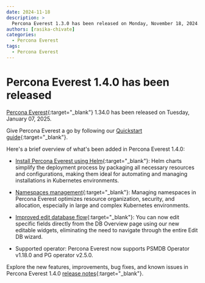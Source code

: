 ```yaml
---
date: 2024-11-18
description: >
  Percona Everest 1.3.0 has been released on Monday, November 18, 2024.
authors: [rasika-chivate]
categories:
  - Percona Everest
tags:
  - Percona Everest
---
```


# Percona Everest 1.4.0 has been released

<!-- more -->

[Percona Everest](https://docs.percona.com/everest/index.html){:target="_blank"} 1.34.0 has been released on Tuesday, January 07, 2025. 

Give Percona Everest a go by following our [Quickstart guide](https://docs.percona.com/everest/quick-install.html){:target="_blank"}.


Here's a brief overview of what's been added in Percona Everest 1.4.0:

- [Install Percona Everest using Helm](https://docs.percona.com/everest/install/install_everest_helm_charts.html){:target="_blank"}: Helm charts simplify the deployment process by packaging all necessary resources and configurations, making them ideal for automating and managing installations in Kubernetes environments.

- [Namespaces management](https://docs.percona.com/everest/administer/manage_namespaces.html){:target="_blank"}: Managing namespaces in Percona Everest optimizes resource organization, security, and allocation, especially in large and complex Kubernetes environments. 

- [Improved edit database flow](https://docs.percona.com/everest/release-notes/Percona-Everest-1.4.0-%282025-01-07%29.html#__tabbed_1_3){:target="_blank"}: You can now edit specific fields directly from the DB Overview page using our new editable widgets, eliminating the need to navigate through the entire Edit DB wizard.

- Supported operator: Percona Everest now supports PSMDB Operator v1.18.0 and PG operator v2.5.0.

Explore the new features, improvements, bug fixes, and known issues in Percona Everest 1.4.0 [release notes](https://docs.percona.com/everest/release-notes/Percona-Everest-1.4.0-%282025-01-07%29.html){:target="_blank"}.



